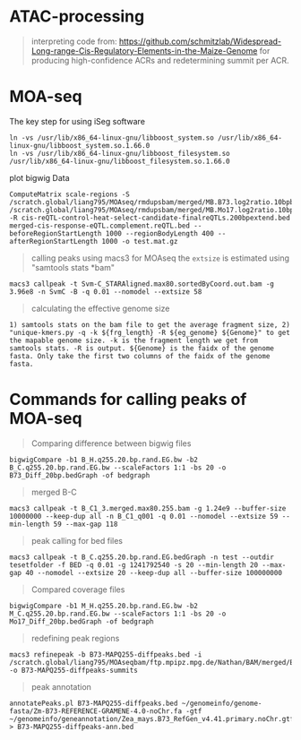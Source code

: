# ATAC-processing
> interpreting code from: https://github.com/schmitzlab/Widespread-Long-range-Cis-Regulatory-Elements-in-the-Maize-Genome for producing high-confidence ACRs and redetermining summit per ACR.
# MOA-seq
The key step for using iSeg software
```
ln -vs /usr/lib/x86_64-linux-gnu/libboost_system.so /usr/lib/x86_64-linux-gnu/libboost_system.so.1.66.0
ln -vs /usr/lib/x86_64-linux-gnu/libboost_filesystem.so /usr/lib/x86_64-linux-gnu/libboost_filesystem.so.1.66.0
```
plot bigwig Data
```
ComputeMatrix scale-regions -S /scratch.global/liang795/MOAseq/rmdupsbam/merged/MB.B73.log2ratio.10bpbin.absolute.sorted.bigWig /scratch.global/liang795/MOAseq/rmdupsbam/merged/MB.Mo17.log2ratio.10bpbin.absolute.sorted.bigWig -R cis-reQTL-control-heat-select-candidate-finalreQTLs.200bpextend.bed merged-cis-response-eQTL.complement.reQTL.bed --beforeRegionStartLength 1000 --regionBodyLength 400 --afterRegionStartLength 1000 -o test.mat.gz
```
> calling peaks using macs3 for MOAseq
the ```extsize``` is estimated using "samtools stats *bam"
```
macs3 callpeak -t Svm-C_STARAligned.max80.sortedByCoord.out.bam -g 3.96e8 -n SvmC -B -q 0.01 --nomodel --extsize 58
```
> calculating the effective genome size
```
1) samtools stats on the bam file to get the average fragment size, 2) "unique-kmers.py -q -k ${frg_length} -R ${eg_genome} ${Genome}" to get the mapable genome size. -k is the fragment length we get from samtools stats. -R is output. ${Genome} is the faidx of the genome fasta. Only take the first two columns of the faidx of the genome fasta.
```
# Commands for calling peaks of MOA-seq

> Comparing difference between bigwig files
```
bigwigCompare -b1 B_H.q255.20.bp.rand.EG.bw -b2 B_C.q255.20.bp.rand.EG.bw --scaleFactors 1:1 -bs 20 -o B73_Diff_20bp.bedGraph -of bedgraph
```
> merged B-C
```
macs3 callpeak -t B_C1_3.merged.max80.255.bam -g 1.24e9 --buffer-size 10000000 --keep-dup all -n B_C1_q001 -q 0.01 --nomodel --extsize 59 --min-length 59 --max-gap 118
```
> peak calling for bed files
```
macs3 callpeak -t B_C.q255.20.bp.rand.EG.bedGraph -n test --outdir tesetfolder -f BED -q 0.01 -g 1241792540 -s 20 --min-length 20 --max-gap 40 --nomodel --extsize 20 --keep-dup all --buffer-size 100000000
```
> Compared coverage files
```
bigwigCompare -b1 M_H.q255.20.bp.rand.EG.bw -b2 M_C.q255.20.bp.rand.EG.bw --scaleFactors 1:1 -bs 20 -o Mo17_Diff_20bp.bedGraph -of bedgraph
```
> redefining peak regions
```
macs3 refinepeak -b B73-MAPQ255-diffpeaks.bed -i /scratch.global/liang795/MOAseqbam/ftp.mpipz.mpg.de/Nathan/BAM/merged/B_H1_3.merged.max80.255.bam -o B73-MAPQ255-diffpeaks-summits
```
> peak annotation
```
annotatePeaks.pl B73-MAPQ255-diffpeaks.bed ~/genomeinfo/genome-fasta/Zm-B73-REFERENCE-GRAMENE-4.0-noChr.fa -gtf ~/genomeinfo/geneannotation/Zea_mays.B73_RefGen_v4.41.primary.noChr.gtf > B73-MAPQ255-diffpeaks-ann.bed
```
